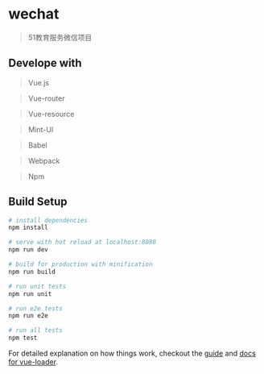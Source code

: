 # wechat

> 51教育服务微信项目

## Develope with

> Vue.js

> Vue-router

> Vue-resource

> Mint-UI

> Babel

> Webpack

> Npm

## Build Setup

``` bash
# install dependencies
npm install

# serve with hot reload at localhost:8080
npm run dev

# build for production with minification
npm run build

# run unit tests
npm run unit

# run e2e tests
npm run e2e

# run all tests
npm test
```

For detailed explanation on how things work, checkout the [guide](http://vuejs-templates.github.io/webpack/) and [docs for vue-loader](http://vuejs.github.io/vue-loader).
